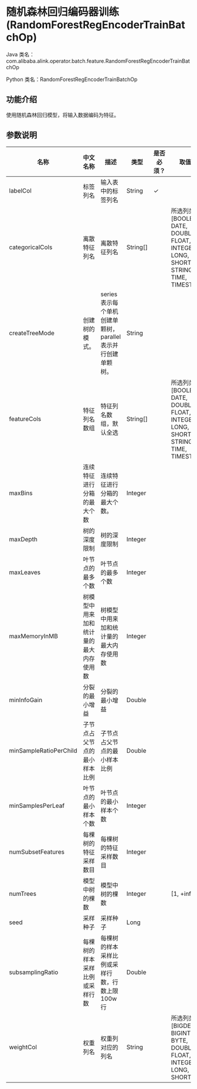 # 随机森林回归编码器训练 (RandomForestRegEncoderTrainBatchOp)
Java 类名：com.alibaba.alink.operator.batch.feature.RandomForestRegEncoderTrainBatchOp

Python 类名：RandomForestRegEncoderTrainBatchOp


## 功能介绍
使用随机森林回归模型，将输入数据编码为特征。

## 参数说明

| 名称 | 中文名称 | 描述 | 类型 | 是否必须？ | 取值范围 | 默认值 |
| --- | --- | --- | --- | --- | --- | --- |
| labelCol | 标签列名 | 输入表中的标签列名 | String | ✓ |  |  |
| categoricalCols | 离散特征列名 | 离散特征列名 | String[] |  | 所选列类型为 [BOOLEAN, DATE, DOUBLE, FLOAT, INTEGER, LONG, SHORT, STRING, TIME, TIMESTAMP] |  |
| createTreeMode | 创建树的模式。 | series表示每个单机创建单颗树，parallel表示并行创建单颗树。 | String |  |  | "series" |
| featureCols | 特征列名数组 | 特征列名数组，默认全选 | String[] |  | 所选列类型为 [BOOLEAN, DATE, DOUBLE, FLOAT, INTEGER, LONG, SHORT, STRING, TIME, TIMESTAMP] | null |
| maxBins | 连续特征进行分箱的最大个数 | 连续特征进行分箱的最大个数。 | Integer |  |  | 128 |
| maxDepth | 树的深度限制 | 树的深度限制 | Integer |  |  | 2147483647 |
| maxLeaves | 叶节点的最多个数 | 叶节点的最多个数 | Integer |  |  | 2147483647 |
| maxMemoryInMB | 树模型中用来加和统计量的最大内存使用数 | 树模型中用来加和统计量的最大内存使用数 | Integer |  |  | 64 |
| minInfoGain | 分裂的最小增益 | 分裂的最小增益 | Double |  |  | 0.0 |
| minSampleRatioPerChild | 子节点占父节点的最小样本比例 | 子节点占父节点的最小样本比例 | Double |  |  | 0.0 |
| minSamplesPerLeaf | 叶节点的最小样本个数 | 叶节点的最小样本个数 | Integer |  |  | 2 |
| numSubsetFeatures | 每棵树的特征采样数目 | 每棵树的特征采样数目 | Integer |  |  | 2147483647 |
| numTrees | 模型中树的棵数 | 模型中树的棵数 | Integer |  | [1, +inf) | 10 |
| seed | 采样种子 | 采样种子 | Long |  |  | 0 |
| subsamplingRatio | 每棵树的样本采样比例或采样行数 | 每棵树的样本采样比例或采样行数，行数上限100w行 | Double |  |  | 100000.0 |
| weightCol | 权重列名 | 权重列对应的列名 | String |  | 所选列类型为 [BIGDECIMAL, BIGINTEGER, BYTE, DOUBLE, FLOAT, INTEGER, LONG, SHORT] | null |


